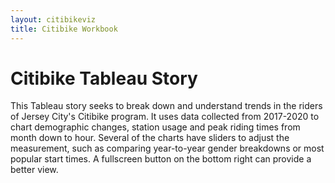 ```yaml
---
layout: citibikeviz
title: Citibike Workbook
---
```

<h1 id="projecttitle">Citibike Tableau Story</h1>
<p id="projectp">This Tableau story seeks to break down and understand trends in the riders of Jersey City's Citibike program. It uses data collected from 2017-2020 to chart demographic changes, station usage and peak riding times from month down to hour. Several of the charts have sliders to adjust the measurement, such as comparing year-to-year gender breakdowns or most popular start times. A fullscreen button on the bottom right can provide a better view.</p>

